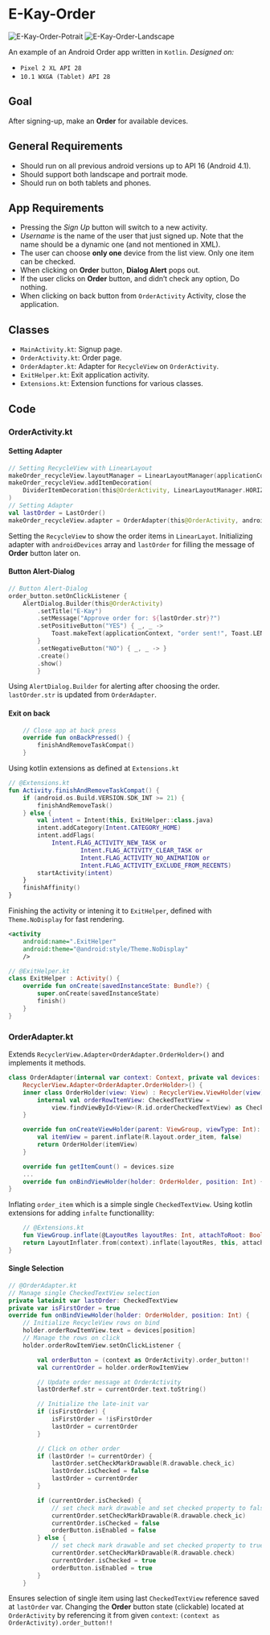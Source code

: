 # E-Kay-Order

![E-Kay-Order-Potrait](https://media.giphy.com/media/7T0dSX6bsPFApxnQV0/giphy.gif) ![E-Kay-Order-Landscape](https://media.giphy.com/media/Nmgxj4tQCJ8kFkhNd3/giphy.gif)

An example of an Android Order app written in `Kotlin`.
*Designed on:*

- `Pixel 2 XL API 28`
- `10.1 WXGA (Tablet) API 28`

## Goal

After signing-up, make an **Order** for available devices.

## General Requirements

- Should run on all previous android versions up to API 16 (Android 4.1).
- Should support both landscape and portrait mode.
- Should run on both tablets and phones.

## App Requirements

- Pressing the *Sign Up* button will switch to a new activity.
- *Username* is the name of the user that just signed up. Note that the name should be a dynamic one (and not mentioned in XML).
- The user can choose **only one** device from the list view. Only one item can be checked.
- When clicking on **Order** button, **Dialog Alert** pops out.
- If the user clicks on **Order** button, and didn’t check any option, Do nothing.
- When clicking on back button from `OrderActivity` Activity, close the application.

## Classes

- `MainActivity.kt`: Signup page.
- `OrderActivity.kt`: Order page.
- `OrderAdapter.kt`: Adapter for `RecycleView` on `OrderActivity`.
- `ExitHelper.kt`: Exit application activity.
- `Extensions.kt`: Extension functions for various classes.

## Code

### OrderActivity.kt

#### Setting Adapter

```Kotlin
// Setting RecycleView with LinearLayout
makeOrder_recycleView.layoutManager = LinearLayoutManager(applicationContext)
makeOrder_recycleView.addItemDecoration(
    DividerItemDecoration(this@OrderActivity, LinearLayoutManager.HORIZONTAL)
)
// Setting Adapter
val lastOrder = LastOrder()
makeOrder_recycleView.adapter = OrderAdapter(this@OrderActivity, androidDevices, lastOrder)
```

Setting the `RecycleView` to show the order items in `LinearLayot`.
Initializing adapter with `androidDevices` array and `lastOrder` for filling the message of **Order** button later on.

#### Button Alert-Dialog

```Kotlin
// Button Alert-Dialog
order_button.setOnClickListener {
    AlertDialog.Builder(this@OrderActivity)
        .setTitle("E-Kay")
        .setMessage("Approve order for: ${lastOrder.str}?")
        .setPositiveButton("YES") { _, _ ->
            Toast.makeText(applicationContext, "order sent!", Toast.LENGTH_SHORT).show()
        }
        .setNegativeButton("NO") { _, _ -> }
        .create()
        .show()
        }
```

Using `AlertDialog.Builder` for alerting after choosing the order.
`lastOrder.str` is updated from `OrderAdapter`.

#### Exit on back

```Kotlin
    // Close app at back press
    override fun onBackPressed() {
        finishAndRemoveTaskCompat()
    }
```

Using kotlin extensions as defined at `Extensions.kt`

```Kotlin
// @Extensions.kt
fun Activity.finishAndRemoveTaskCompat() {
    if (android.os.Build.VERSION.SDK_INT >= 21) {
        finishAndRemoveTask()
    } else {
        val intent = Intent(this, ExitHelper::class.java)
        intent.addCategory(Intent.CATEGORY_HOME)
        intent.addFlags(
            Intent.FLAG_ACTIVITY_NEW_TASK or
                    Intent.FLAG_ACTIVITY_CLEAR_TASK or
                    Intent.FLAG_ACTIVITY_NO_ANIMATION or
                    Intent.FLAG_ACTIVITY_EXCLUDE_FROM_RECENTS)
        startActivity(intent)
    }
    finishAffinity()
}
```

Finishing the activity or intening it to `ExitHelper`, defined with `Theme.NoDisplay` for fast rendering.

```xml
<activity
    android:name=".ExitHelper"
    android:theme="@android:style/Theme.NoDisplay"
    />
```

```Kotlin
// @ExitHelper.kt
class ExitHelper : Activity() {
    override fun onCreate(savedInstanceState: Bundle?) {
        super.onCreate(savedInstanceState)
        finish()
    }
}
```

### OrderAdapter.kt

Extends `RecyclerView.Adapter<OrderAdapter.OrderHolder>()` and implements it methods.

```Kotlin
class OrderAdapter(internal var context: Context, private val devices: Array<String>, private val lastOrderRef: OrderActivity.LastOrder) :
    RecyclerView.Adapter<OrderAdapter.OrderHolder>() {
    inner class OrderHolder(view: View) : RecyclerView.ViewHolder(view) {
        internal val orderRowItemView: CheckedTextView =
            view.findViewById<View>(R.id.orderCheckedTextView) as CheckedTextView
    }

    override fun onCreateViewHolder(parent: ViewGroup, viewType: Int): OrderHolder {
        val itemView = parent.inflate(R.layout.order_item, false)
        return OrderHolder(itemView)
    }

    override fun getItemCount() = devices.size
    ...
    override fun onBindViewHolder(holder: OrderHolder, position: Int) { ... }
}
```

Inflating `order_item` which is a simple single `CheckedTextView`.
Using kotlin extensions for adding `infalte` functionallity:

```kotlin
    // @Extensions.kt
    fun ViewGroup.inflate(@LayoutRes layoutRes: Int, attachToRoot: Boolean = false): View {
    return LayoutInflater.from(context).inflate(layoutRes, this, attachToRoot)
}
```

#### Single Selection

```Kotlin
// @OrderAdapter.kt
// Manage single CheckedTextView selection
private lateinit var lastOrder: CheckedTextView
private var isFirstOrder = true
override fun onBindViewHolder(holder: OrderHolder, position: Int) {
    // Initialize RecycleView rows on bind
    holder.orderRowItemView.text = devices[position]
    // Manage the rows on click
    holder.orderRowItemView.setOnClickListener {

        val orderButton = (context as OrderActivity).order_button!!
        val currentOrder = holder.orderRowItemView

        // Update order message at OrderActivity
        lastOrderRef.str = currentOrder.text.toString()

        // Initialize the late-init var
        if (isFirstOrder) {
            isFirstOrder = !isFirstOrder
            lastOrder = currentOrder
        }

        // Click on other order
        if (lastOrder != currentOrder) {
            lastOrder.setCheckMarkDrawable(R.drawable.check_ic)
            lastOrder.isChecked = false
            lastOrder = currentOrder
        }

        if (currentOrder.isChecked) {
            // set check mark drawable and set checked property to false
            currentOrder.setCheckMarkDrawable(R.drawable.check_ic)
            currentOrder.isChecked = false
            orderButton.isEnabled = false
        } else {
            // set check mark drawable and set checked property to true
            currentOrder.setCheckMarkDrawable(R.drawable.check)
            currentOrder.isChecked = true
            orderButton.isEnabled = true
        }
    }
```

Ensures selection of single item using last `CheckedTextView` reference saved at `lastOrder` var.
Changing the **Order** button state (clickable) located at `OrderActivity` by referencing it from given `context`:
`(context as OrderActivity).order_button!!`
